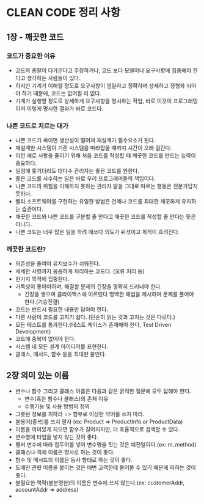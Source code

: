 # CLEAN CODE 정리 사항

## 1장 - 깨끗한 코드

### 코드가 중요한 이유

- 코드의 종말이 다가온다고 주장하거나, 코드 보다 모델이나 요구사항에 집중해야 한다고 생각하는 사람들이 있다.
- 하지만 기계가 이해할 정도로 요구사항이 엄밀하고 정확하며 상세하고 정형화 되어야 하기 때문에, 코드는 없어질 리 없다.
- 기계가 실행할 정도로 상세하게 요구사항을 명시하는 작업, 바로 이것이 프로그래밍이며 이렇게 명시한 결과가 바로 코드다.

### 나쁜 코드로 치르는 대가

- 나쁜 코드가 싸이면 생산성이 떨어져 재설계가 필수요소가 된다.
- 재설계한 시스템이 기존 시스템을 따라잡을 때까지 시간이 오래 걸린다.
- 이런 애로 사항을 줄이기 위해 처음 코드를 작성할 때 깨끗한 코드를 만드는 능력이 중요하다.
- 일정에 쫒기더라도 대다수 관리자는 좋은 코드를 원한다.
- 좋은 코드를 사수하는 일은 바로 우리 프로그래머들의 책임이다.
- 나쁜 코드의 위험을 이해하지 못하는 관리자 말을 그대로 따르는 행동은 전문가답지 못하다.
- 빨리 소프트웨어를 구현하는 유일한 방법은 언제나 코드를 최대한 깨끗하게 유지하는 습관이다.
- 깨끗한 코드와 나쁜 코드를 구분할 줄 안다고 깨끗한 코드를 작성할 줄 안다는 뜻은 아니다.
- 나쁜 코드는 너무 많은 일을 하려 애쓰다 의도가 뒤섞이고 목적이 흐려진다.

### 깨끗한 코드란?

- 의존성을 줄여야 유지보수가 쉬워진다.
- 세세한 사항까지 꼼꼼하게 처리하는 코드다. (오류 처리 등)
- 한가지 목적에 집중한다.
- 가독성이 좋아야하며, 해결할 문제의 긴장을 명확히 드러내야 한다.
  - 긴장을 쌓으며 클라이맥스에 이르렀다 명백한 해법을 제시하며 문제를 풀어야 한다.(기승전결)
- 코드는 반드시 필요한 내용만 담아야 한다.
- 다른 사람이 코드를 고치기 쉽다. (단순히 읽는 것과 고치는 것은 다르다.)
- 모든 테스트를 통과한다.(테스트 케이스가 존재해야 한다, Test Driven Development)
- 코드에 중복이 없어야 한다.
- 시스템 내 모든 설계 아이디어를 표현한다.
- 클래스, 메서드, 함수 등을 최대한 줄인다.



## 2장 의미 있는 이름

- 변수나 함수 그리고 클래스 이름은 다음과 같은 굵직한 질문에 모두 답해야 한다.
  - 변수(혹은 함수나 클래스)의 존재 이유
  - 수행기능 및 사용 방법의 정의
- 그릇된 정보를 피하라 => 함부로 이상한 약어를 쓰지 마라.
- 불용어(중복)를 쓰지 말자 (ex: Product => ProductInfo or ProductData)
- 이름을 의미있게 지으면 함수가 길어지지만, 더 효율적으로 검색할 수 있다.
- 변수명에 타입을 넣지 않는 것이 좋다.
- 멤버 변수에 따라 접두어를 넣어 변수명을 짓는 것은 예전일이다.(ex: m_method)
- 클래스나 객체 이름은 명사로 하는 것이 좋다.
- 함수 및 메서드의 이름은 동사 형태로 하는 것이 좋다.
- 도메인 관련 이름을 붙이는 것은 매번 고객한테 물어볼 수 있기 때문에 피하는 것이 좋다.
- 불필요한 맥락(불분명한)의 이름은 변수에 쓰지 않는다.(ex: customerAddr, accountAddr => address)
- 